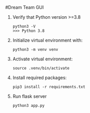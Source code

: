 #Dream Team GUI

1. Verify that Python version >=3.8
    ```
    python3 -V
    >>> Python 3.8
    ```
2. Initialize virtual environment with:
    ```
    python3 -m venv venv
    ```
3. Activate virtual environment:
    ```
    source .venv/bin/activate
    ```
4. Install required packages:
    ```
    pip3 install -r requirements.txt
    ```
5. Run flask server
    ```
    python3 app.py
    ```
